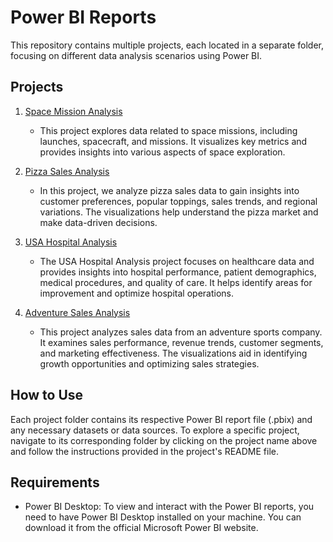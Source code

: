 # Power BI Reports

This repository contains multiple projects, each located in a separate folder, focusing on different data analysis scenarios using Power BI.

## Projects

1. [Space Mission Analysis](projects/Space_Mission/)
   - This project explores data related to space missions, including launches, spacecraft, and missions. It visualizes key metrics and provides insights into various aspects of space exploration.

2. [Pizza Sales Analysis](projects/Pizza_Sales/)
   - In this project, we analyze pizza sales data to gain insights into customer preferences, popular toppings, sales trends, and regional variations. The visualizations help understand the pizza market and make data-driven decisions.

3. [USA Hospital Analysis](projects/Hospital_report/)
   - The USA Hospital Analysis project focuses on healthcare data and provides insights into hospital performance, patient demographics, medical procedures, and quality of care. It helps identify areas for improvement and optimize hospital operations.

4. [Adventure Sales Analysis](projects/Adventure%20Work/)
   - This project analyzes sales data from an adventure sports company. It examines sales performance, revenue trends, customer segments, and marketing effectiveness. The visualizations aid in identifying growth opportunities and optimizing sales strategies.

## How to Use

Each project folder contains its respective Power BI report file (.pbix) and any necessary datasets or data sources. To explore a specific project, navigate to its corresponding folder by clicking on the project name above and follow the instructions provided in the project's README file.

## Requirements

- Power BI Desktop: To view and interact with the Power BI reports, you need to have Power BI Desktop installed on your machine. You can download it from the official Microsoft Power BI website.

